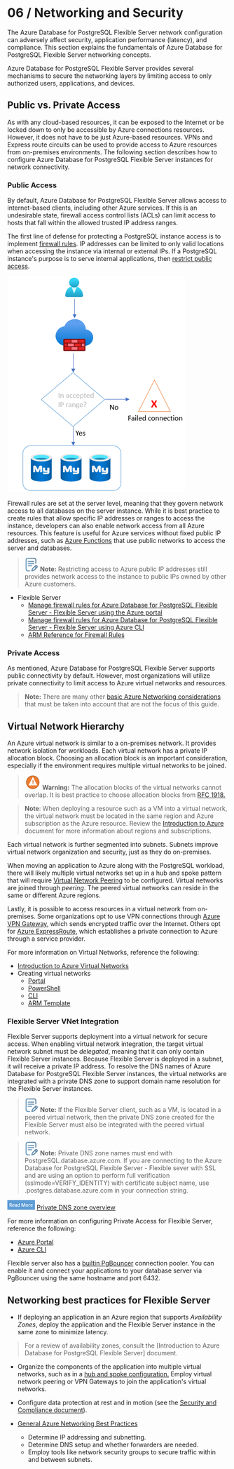 # 06 / Networking and Security

The Azure Database for PostgreSQL Flexible Server network configuration can adversely affect security, application performance (latency), and compliance. This section explains the fundamentals of Azure Database for PostgreSQL Flexible Server networking concepts.

Azure Database for PostgreSQL Flexible Server provides several mechanisms to secure the networking layers by limiting access to only authorized users, applications, and devices.

## Public vs. Private Access

As with any cloud-based resources, it can be exposed to the Internet or be locked down to only be accessible by Azure connections resources. However, it does not have to be just Azure-based resources.  VPNs and Express route circuits can be used to provide access to Azure resources from on-premises environments. The following section describes how to configure Azure Database for PostgreSQL Flexible Server instances for network connectivity.

### Public Access

By default, Azure Database for PostgreSQL Flexible Server allows access to internet-based clients, including other Azure services. If this is an undesirable state, firewall access control lists (ACLs) can limit access to hosts that fall within the allowed trusted IP address ranges.

The first line of defense for protecting a PostgreSQL instance access is to implement [firewall rules](https://learn.microsoft.com/azure/postgresql/flexible-server/concepts-firewall-rules). IP addresses can be limited to only valid locations when accessing the instance via internal or external IPs. If a PostgreSQL instance's purpose is to serve internal applications, then [restrict public access](https://learn.microsoft.com/azure/postgresql/flexible-server/howto-deny-public-network-access).

![This image shows how PostgreSQL Flexible Server instances evaluate firewall rules.](media/firewall-rule-diagram.png "Firewall rule evaluation")

Firewall rules are set at the server level, meaning that they govern network access to all databases on the server instance. While it is best practice to create rules that allow specific IP addresses or ranges to access the instance, developers can also enable network access from all Azure resources. This feature is useful for Azure services without fixed public IP addresses, such as [Azure Functions](https://docs.microsoft.com/azure/azure-functions/functions-overview) that use public networks to access the server and databases.

>![Note icon](media/note.png "Note") **Note:** Restricting access to Azure public IP addresses still provides network access to the instance to public IPs owned by other Azure customers.

- Flexible Server
  - [Manage firewall rules for Azure Database for PostgreSQL Flexible Server - Flexible Server using the Azure portal](https://learn.microsoft.com/en-us/azure/postgresql/flexible-server/how-to-manage-firewall-portal)
  - [Manage firewall rules for Azure Database for PostgreSQL Flexible Server - Flexible Server using Azure CLI](https://learn.microsoft.com/en-us/azure/postgresql/flexible-server/how-to-manage-firewall-cli)
  - [ARM Reference for Firewall Rules](https://docs.microsoft.com/azure/templates/microsoft.dbforPostgreSQL/flexibleservers/firewallrules?tabs=json)

### Private Access

As mentioned, Azure Database for PostgreSQL Flexible Server supports public connectivity by default. However, most organizations will utilize private connectivity to limit access to Azure virtual networks and resources.

> **Note:** There are many other [basic Azure Networking considerations](https://learn.microsoft.com/en-us/azure/postgresql/flexible-server/concepts-networking-private) that must be taken into account that are not the focus of this guide.

## Virtual Network Hierarchy

An Azure virtual network is similar to a on-premises network. It provides network isolation for workloads. Each virtual network has a private IP allocation block. Choosing an allocation block is an important consideration, especially if the environment requires multiple virtual networks to be joined.

>![Warning](media/warning.png "warning") **Warning:**  The allocation blocks of the virtual networks cannot overlap. It is best practice to choose allocation blocks from [RFC 1918.](https://datatracker.ietf.org/doc/html/rfc1918)

> **Note**: When deploying a resource such as a VM into a virtual network, the virtual network must be located in the same region and Azure subscription as the Azure resource. Review the [Introduction to Azure](../02_IntroToPostgreSQL/02_02_Introduction_to_Azure.md) document for more information about regions and subscriptions.

Each virtual network is further segmented into subnets. Subnets improve virtual network organization and security, just as they do on-premises.

When moving an application to Azure along with the PostgreSQL workload, there will likely multiple virtual networks set up in a hub and spoke pattern that will require [Virtual Network Peering](https://docs.microsoft.com/azure/virtual-network/virtual-network-peering-overview) to be configured. Virtual networks are joined through *peering*. The peered virtual networks can reside in the same or different Azure regions.

Lastly, it is possible to access resources in a virtual network from on-premises. Some organizations opt to use VPN connections through [Azure VPN Gateway](https://docs.microsoft.com/azure/vpn-gateway/vpn-gateway-about-vpngateways), which sends encrypted traffic over the Internet. Others opt for [Azure ExpressRoute](https://docs.microsoft.com/azure/expressroute/expressroute-introduction), which establishes a private connection to Azure through a service provider.

For more information on Virtual Networks, reference the following:

- [Introduction to Azure Virtual Networks](https://docs.microsoft.com/learn/modules/introduction-to-azure-virtual-networks/)
- Creating virtual networks
  - [Portal](https://docs.microsoft.com/azure/virtual-network/quick-create-portal)
  - [PowerShell](https://docs.microsoft.com/azure/virtual-network/quick-create-powershell)
  - [CLI](https://docs.microsoft.com/azure/virtual-network/quick-create-cli)
  - [ARM Template](https://docs.microsoft.com/azure/virtual-network/quick-create-template)

### Flexible Server VNet Integration

Flexible Server supports deployment into a virtual network for secure access. When enabling virtual network integration, the target virtual network subnet must be *delegated*, meaning that it can only contain Flexible Server instances. Because Flexible Server is deployed in a subnet, it will receive a private IP address. To resolve the DNS names of Azure Database for PostgreSQL Flexible Server instances, the virtual networks are integrated with a private DNS zone to support domain name resolution for the Flexible Server instances.

>![Note icon](media/note.png "Note") **Note:** If the Flexible Server client, such as a VM, is located in a peered virtual network, then the private DNS zone created for the Flexible Server must also be integrated with the peered virtual network.

>![Note icon](media/note.png "Note") **Note:** Private DNS zone names must end with PostgreSQL.database.azure.com. If you are connecting to the Azure Database for PostgreSQL Flexible Server - Flexible sever with SSL and are using an option to perform full verification (sslmode=VERIFY_IDENTITY) with certificate subject name, use <servername>.postgres.database.azure.com in your connection string.

![Read more icon](media/read-more.png "Read more")  [Private DNS zone overview](https://docs.microsoft.com/azure/dns/private-dns-overview)

For more information on configuring Private Access for Flexible Server, reference the following:

- [Azure Portal](https://learn.microsoft.com/en-us/azure/postgresql/flexible-server/how-to-manage-virtual-network-private-endpoint-portal)
- [Azure CLI](https://learn.microsoft.com/en-us/azure/postgresql/flexible-server/how-to-manage-virtual-network-cli)

Flexible server also has a [builtin PgBouncer](https://learn.microsoft.com/azure/postgresql/flexible-server/concepts-pgbouncer) connection pooler. You can enable it and connect your applications to your database server via PgBouncer using the same hostname and port 6432.

## Networking best practices for Flexible Server

- If deploying an application in an Azure region that supports *Availability Zones*, deploy the application and the Flexible Server instance in the same zone to minimize latency.

> For a review of availability zones, consult the [Introduction to Azure Database for PostgreSQL Flexible Server] document.

- Organize the components of the application into multiple virtual networks, such as in a [hub and spoke configuration.](https://docs.microsoft.com/azure/architecture/reference-architectures/hybrid-networking/hub-spoke?tabs=cli) Employ virtual network peering or VPN Gateways to join the application's virtual networks.

- Configure data protection at rest and in motion (see the [Security and Compliance document](03_PostgreSQL_Security_Compliance.md)).

- [General Azure Networking Best Practices](https://docs.microsoft.com/azure/cloud-adoption-framework/migrate/azure-best-practices/migrate-best-practices-networking)
  - Determine IP addressing and subnetting.
  - Determine DNS setup and whether forwarders are needed.
  - Employ tools like network security groups to secure traffic within and between subnets.
